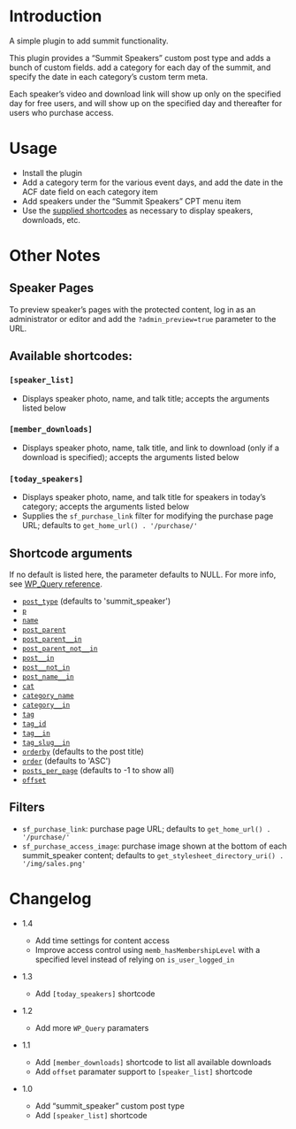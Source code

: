 # Introduction

A simple plugin to add summit functionality.

This plugin provides a “Summit Speakers” custom post type and adds a bunch of custom fields. add a category for each day of the summit, and specify the date in each category’s custom term meta.

Each speaker’s video and download link will show up only on the specified day for free users, and will show up on the specified day and thereafter for users who purchase access.

# Usage

- Install the plugin
- Add a category term for the various event days, and add the date in the ACF date field on each category item
- Add speakers under the “Summit Speakers” CPT menu item
- Use the [supplied shortcodes](#available-shortcodes) as necessary to display speakers, downloads, etc.

# Other Notes

## Speaker Pages

To preview speaker’s pages with the protected content, log in as an administrator or editor and add the `?admin_preview=true` parameter to the URL.

## Available shortcodes:

### `[speaker_list]`

- Displays speaker photo, name, and talk title; accepts the arguments listed below

### `[member_downloads]`

- Displays speaker photo, name, talk title, and link to download (only if a download is specified); accepts the arguments listed below

### `[today_speakers]`

- Displays speaker photo, name, and talk title for speakers in today’s category; accepts the arguments listed below
- Supplies the `sf_purchase_link` filter for modifying the purchase page URL; defaults to `get_home_url() . '/purchase/'`

## Shortcode arguments

If no default is listed here, the parameter defaults to NULL. For more info, see [WP_Query reference](https://developer.wordpress.org/reference/classes/wp_query/).

- [`post_type`](https://developer.wordpress.org/reference/classes/wp_query/#post-type-parameters) (defaults to 'summit_speaker')
- [`p`](https://developer.wordpress.org/reference/classes/wp_query/#post-page-parameters)
- [`name`](https://developer.wordpress.org/reference/classes/wp_query/#post-page-parameters)
- [`post_parent`](https://developer.wordpress.org/reference/classes/wp_query/#post-page-parameters)
- [`post_parent__in`](https://developer.wordpress.org/reference/classes/wp_query/#post-page-parameters)
- [`post_parent_not__in`](https://developer.wordpress.org/reference/classes/wp_query/#post-page-parameters)
- [`post__in`](https://developer.wordpress.org/reference/classes/wp_query/#post-page-parameters)
- [`post__not_in`](https://developer.wordpress.org/reference/classes/wp_query/#post-page-parameters)
- [`post_name__in`](https://developer.wordpress.org/reference/classes/wp_query/#post-page-parameters)
- [`cat`](https://developer.wordpress.org/reference/classes/wp_query/#category-parameters)
- [`category_name`](https://developer.wordpress.org/reference/classes/wp_query/#category-parameters)
- [`category__in`](https://developer.wordpress.org/reference/classes/wp_query/#category-parameters)
- [`tag`](https://developer.wordpress.org/reference/classes/wp_query/#tag-parameters)
- [`tag_id`](https://developer.wordpress.org/reference/classes/wp_query/#tag-parameters)
- [`tag__in`](https://developer.wordpress.org/reference/classes/wp_query/#tag-parameters)
- [`tag_slug__in`](https://developer.wordpress.org/reference/classes/wp_query/#tag-parameters)
- [`orderby`](https://developer.wordpress.org/reference/classes/wp_query/#order-orderby-parameters) (defaults to the post title)
- [`order`](https://developer.wordpress.org/reference/classes/wp_query/#order-orderby-parameters) (defaults to 'ASC')
- [`posts_per_page`](https://developer.wordpress.org/reference/classes/wp_query/#pagination-parameters) (defaults to -1 to show all)
- [`offset`](https://developer.wordpress.org/reference/classes/wp_query/#pagination-parameters)


## Filters

- `sf_purchase_link`: purchase page URL; defaults to `get_home_url() . '/purchase/'`
- `sf_purchase_access_image`: purchase image shown at the bottom of each summit_speaker content; defaults to `get_stylesheet_directory_uri() . '/img/sales.png'`


# Changelog

- 1.4
    - Add time settings for content access
    - Improve access control using `memb_hasMembershipLevel` with a specified level instead of relying on `is_user_logged_in`

- 1.3
    - Add `[today_speakers]` shortcode

- 1.2
    - Add more `WP_Query` paramaters

- 1.1
    - Add `[member_downloads]` shortcode to list all available downloads
    - Add `offset` paramater support to `[speaker_list]` shortcode

- 1.0
    - Add “summit_speaker” custom post type
    - Add `[speaker_list]` shortcode
